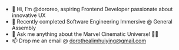 - 👋 Hi, I’m @dororeo, aspiring Frontend Developer passionate about innovative UX
- 🌱 Recently completed Software Engineering Immersive @ General Assembly
- 💬 Ask me anything about the Marvel Cinematic Universe! 🦸‍♂️
- 📫 Drop me an email @ dorothealimhuiying@gmail.com

<!---
dororeo/dororeo is a ✨ special ✨ repository because its `README.md` (this file) appears on your GitHub profile.
You can click the Preview link to take a look at your changes.
--->
